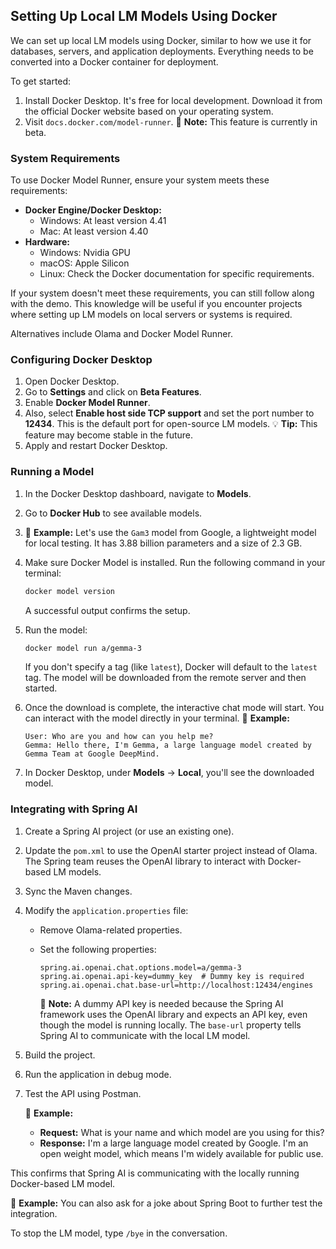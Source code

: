## Setting Up Local LM Models Using Docker

We can set up local LM models using Docker, similar to how we use it for databases, servers, and application deployments. Everything needs to be converted into a Docker container for deployment.

To get started:

1.  Install Docker Desktop. It's free for local development. Download it from the official Docker website based on your operating system.
2.  Visit `docs.docker.com/model-runner`. 📝 **Note:** This feature is currently in beta.

### System Requirements

To use Docker Model Runner, ensure your system meets these requirements:

*   **Docker Engine/Docker Desktop:**
    *   Windows: At least version 4.41
    *   Mac: At least version 4.40
*   **Hardware:**
    *   Windows: Nvidia GPU
    *   macOS: Apple Silicon
    *   Linux: Check the Docker documentation for specific requirements.

If your system doesn't meet these requirements, you can still follow along with the demo. This knowledge will be useful if you encounter projects where setting up LM models on local servers or systems is required.

Alternatives include Olama and Docker Model Runner.

### Configuring Docker Desktop

1.  Open Docker Desktop.
2.  Go to **Settings** and click on **Beta Features**.
3.  Enable **Docker Model Runner**.
4.  Also, select **Enable host side TCP support** and set the port number to **12434**. This is the default port for open-source LM models.
    💡 **Tip:** This feature may become stable in the future.
5.  Apply and restart Docker Desktop.

### Running a Model

1.  In the Docker Desktop dashboard, navigate to **Models**.
2.  Go to **Docker Hub** to see available models.
3.  📌 **Example:** Let's use the `Gam3` model from Google, a lightweight model for local testing. It has 3.88 billion parameters and a size of 2.3 GB.
4.  Make sure Docker Model is installed. Run the following command in your terminal:

    ```bash
    docker model version
    ```

    A successful output confirms the setup.
5.  Run the model:

    ```bash
    docker model run a/gemma-3
    ```

    If you don't specify a tag (like `latest`), Docker will default to the `latest` tag. The model will be downloaded from the remote server and then started.
6.  Once the download is complete, the interactive chat mode will start. You can interact with the model directly in your terminal.
    📌 **Example:**

    ```
    User: Who are you and how can you help me?
    Gemma: Hello there, I'm Gemma, a large language model created by Gemma Team at Google DeepMind.
    ```

7.  In Docker Desktop, under **Models** -> **Local**, you'll see the downloaded model.

### Integrating with Spring AI

1.  Create a Spring AI project (or use an existing one).
2.  Update the `pom.xml` to use the OpenAI starter project instead of Olama. The Spring team reuses the OpenAI library to interact with Docker-based LM models.
3.  Sync the Maven changes.
4.  Modify the `application.properties` file:

    *   Remove Olama-related properties.
    *   Set the following properties:

        ```properties
        spring.ai.openai.chat.options.model=a/gemma-3
        spring.ai.openai.api-key=dummy_key  # Dummy key is required
        spring.ai.openai.chat.base-url=http://localhost:12434/engines
        ```

        📝 **Note:**  A dummy API key is needed because the Spring AI framework uses the OpenAI library and expects an API key, even though the model is running locally. The `base-url` property tells Spring AI to communicate with the local LM model.
5.  Build the project.
6.  Run the application in debug mode.
7.  Test the API using Postman.

    📌 **Example:**

    *   **Request:** What is your name and which model are you using for this?
    *   **Response:** I'm a large language model created by Google. I'm an open weight model, which means I'm widely available for public use.

This confirms that Spring AI is communicating with the locally running Docker-based LM model.

📌 **Example:** You can also ask for a joke about Spring Boot to further test the integration.

To stop the LM model, type `/bye` in the conversation.
